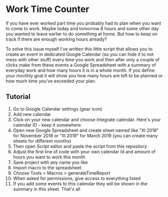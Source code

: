 # Work Time Counter

If you have ever worked part time you probably had to plan when you want to come to work. Maybe today and tomorrow 8 hours and some other day you wanted to leave earlier to do something at home. But how to keep on track if there are enough working hours already?

To solve this issue myself I've written this little script that allows you to create an event in dedicated Google Calendar (so you can hide it to not mess with other stuff) every time you work and then after only a couple of clicks make from these events a Google Spreadsheet with a summary of everyday work and how many hours it is in a whole month. If you define your monthly goal it will show you how many hours are left to be planned or how much time you've exceeded your plan.

## Tutorial
1. Go to Google Calendar settings (gear icon)
2. Add new calendar
3. Click on your new calendar and choose Integrate calendar. Here's your calendar ID - keep it somewhere
4. Open new Google Spreadsheet and create sheet named like "XI 2018" for November 2018 or "III 2019" for March 2019 (you can create many sheets for different months)
5. Then open Script editor and paste the script from this repository
6. Adjust the first line of code with your own calendar Id and amount of hours you want to work this month
7. Save project with any name you like
8. Import macro to the spreadsheet
9. Choose Tools > Macros > generateTimeReport
10. When asked for permissions, give access to everything listed
11. If you add some events to this calendar they will be shown in the summary in this sheet. That's all

